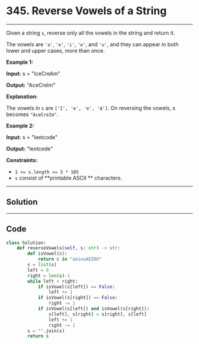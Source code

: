 # 345. Reverse Vowels of a String

---

Given a string `s`, reverse only all the vowels in the string and return it.

The vowels are `'a'`, `'e'`, `'i'`, `'o'`, and `'u'`, and they can appear in both lower and upper cases, more than once.

 

**Example 1:**

**Input:** s = "IceCreAm"

**Output:** "AceCreIm"

**Explanation:**

The vowels in `s` are `['I', 'e', 'e', 'A']`. On reversing the vowels, s becomes `"AceCreIm"`.

**Example 2:**

**Input:** s = "leetcode"

**Output:** "leotcede"

 

**Constraints:**

  * `1 <= s.length <= 3 * 105`
  * `s` consist of **printable ASCII ** characters.

---

## Solution



---

## Code
```python
class Solution:
    def reverseVowels(self, s: str) -> str:
        def isVowel(c):
            return c in "aeiouAEIOU"
        s = list(s)
        left = 0
        right = len(s)-1
        while left < right:
            if isVowel(s[left]) == False:
                left += 1
            if isVowel(s[right]) == False:
                right -= 1
            if isVowel(s[left]) and isVowel(s[right]):
                s[left], s[right] = s[right], s[left]
                left += 1
                right -= 1
        s = "".join(s)
        return s
```
